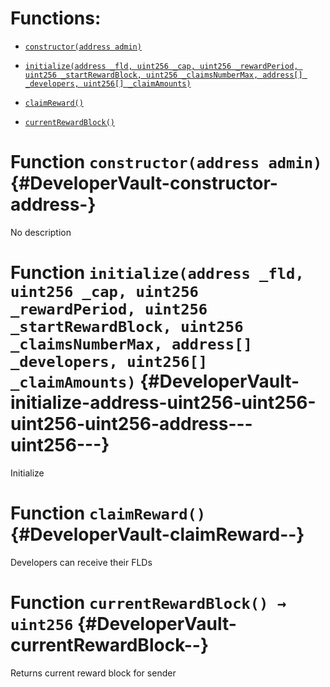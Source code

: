 # Functions:

- [`constructor(address admin)`](#DeveloperVault-constructor-address-)

- [`initialize(address _fld, uint256 _cap, uint256 _rewardPeriod, uint256 _startRewardBlock, uint256 _claimsNumberMax, address[] _developers, uint256[] _claimAmounts)`](#DeveloperVault-initialize-address-uint256-uint256-uint256-uint256-address---uint256---)

- [`claimReward()`](#DeveloperVault-claimReward--)

- [`currentRewardBlock()`](#DeveloperVault-currentRewardBlock--)

# Function `constructor(address admin)` {#DeveloperVault-constructor-address-}

No description

# Function `initialize(address _fld, uint256 _cap, uint256 _rewardPeriod, uint256 _startRewardBlock, uint256 _claimsNumberMax, address[] _developers, uint256[] _claimAmounts)` {#DeveloperVault-initialize-address-uint256-uint256-uint256-uint256-address---uint256---}

Initialize

# Function `claimReward()` {#DeveloperVault-claimReward--}

Developers can receive their FLDs

# Function `currentRewardBlock() → uint256` {#DeveloperVault-currentRewardBlock--}

Returns current reward block for sender
